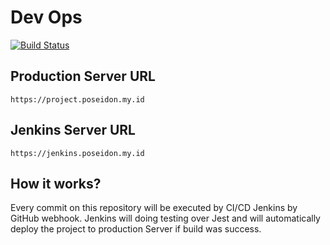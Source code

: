 # Dev Ops
[![Build Status](https://jenkins.poseidon.my.id/buildStatus/icon?job=devops-engineer)](https://jenkins.poseidon.my.id/job/devops-engineer/)

## Production Server URL
```https://project.poseidon.my.id```

## Jenkins Server URL
```https://jenkins.poseidon.my.id```

## How it works?
Every commit on this repository will be executed by CI/CD Jenkins by GitHub webhook. Jenkins will doing testing over Jest and will automatically deploy the project to production Server if build was success.